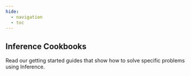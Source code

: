 ```yaml
---
hide:
  - navigation
  - toc
---
```

<script src="https://cdnjs.cloudflare.com/ajax/libs/dompurify/3.0.8/purify.min.js"></script>
<link rel="stylesheet" href="/styles/cookbooks.css">
<script src="/javascript/cookbooks.js"></script>
<section class="mdx-container portfolio-section">
  <div class="md-grid md-typeset">
    <div class="text-center">
      <h1>Inference Cookbooks</h1>
      <p>Read our getting started guides that show how to solve specific problems using Inference.</p>
    </div>
    <div class="custom-grid">
      <p class="card repo-card" data-url="/notebooks/clip_classification" data-name="Use CLIP to Classify Videos" data-desc="Use CLIP to identify the similarity of frames in a video to arbitrary text prompts." data-labels="CLASSIFICATION" data-author="ryanjball"></p>
      <p class="card repo-card" data-url="/notebooks/inference_pipeline_rtsp" data-name="Run a Vision Model on an RTSP Stream" data-desc="Use the InferencePipeline method in Inference to run a vision model on an RTSP stream." data-labels="DETECTION,STREAMS" data-author="ryanjball"></p>
    </div>
  </div>
</section>